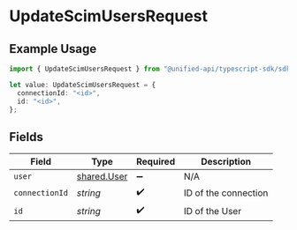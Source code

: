 # UpdateScimUsersRequest

## Example Usage

```typescript
import { UpdateScimUsersRequest } from "@unified-api/typescript-sdk/sdk/models/operations";

let value: UpdateScimUsersRequest = {
  connectionId: "<id>",
  id: "<id>",
};
```

## Fields

| Field                                             | Type                                              | Required                                          | Description                                       |
| ------------------------------------------------- | ------------------------------------------------- | ------------------------------------------------- | ------------------------------------------------- |
| `user`                                            | [shared.User](../../../sdk/models/shared/user.md) | :heavy_minus_sign:                                | N/A                                               |
| `connectionId`                                    | *string*                                          | :heavy_check_mark:                                | ID of the connection                              |
| `id`                                              | *string*                                          | :heavy_check_mark:                                | ID of the User                                    |